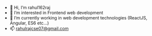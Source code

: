 - 👋 Hi, I’m rahul162raj
- 👀 I’m interested in Frontend web development
- 🌱 I’m currently working in web development technologies (ReactJS, Angular, ES6 etc...) 
- 📫 rahulrajcse07@gmail.com

<!---
rahul162raj/rahul162raj is a ✨ special ✨ repository because its `README.md` (this file) appears on your GitHub profile.
You can click the Preview link to take a look at your changes.
--->
